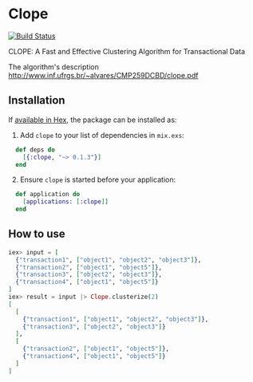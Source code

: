 # Clope
[![Build Status](https://semaphoreci.com/api/v1/ayrat555/clope/branches/master/badge.svg)](https://semaphoreci.com/ayrat555/clope)

CLOPE: A Fast and Effective Clustering Algorithm for Transactional Data

The algorithm's description
http://www.inf.ufrgs.br/~alvares/CMP259DCBD/clope.pdf

## Installation

If [available in Hex](https://hex.pm/docs/publish), the package can be installed as:

  1. Add `clope` to your list of dependencies in `mix.exs`:

```elixir
  def deps do
    [{:clope, "~> 0.1.3"}]
  end
```

  2. Ensure `clope` is started before your application:

```elixir
  def application do
    [applications: [:clope]]
  end
```
    
## How to use

```elixir
iex> input = [
  {"transaction1", ["object1", "object2", "object3"]},
  {"transaction2", ["object1", "object5"]},
  {"transaction3", ["object2", "object3"]},
  {"transaction4", ["object1", "object5"]}
]
iex> result = input |> Clope.clusterize(2)
[
  [
    {"transaction1", ["object1", "object2", "object3"]},
    {"transaction3", ["object2", "object3"]}
  ],
  [
    {"transaction2", ["object1", "object5"]},
    {"transaction4", ["object1", "object5"]}
  ]
]
```

